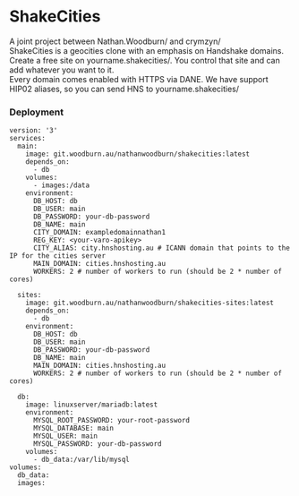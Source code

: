 # ShakeCities
A joint project between Nathan.Woodburn/ and crymzyn/  
ShakeCities is a geocities clone with an emphasis on Handshake domains.  
Create a free site on yourname.shakecities/. You control that site and can add whatever you want to it.  
Every domain comes enabled with HTTPS via DANE. We have support HIP02 aliases, so you can send HNS to yourname.shakecities/  





### Deployment
```
version: '3'
services:
  main:
    image: git.woodburn.au/nathanwoodburn/shakecities:latest
    depends_on:
      - db
    volumes:
      - images:/data
    environment:
      DB_HOST: db
      DB_USER: main
      DB_PASSWORD: your-db-password
      DB_NAME: main
      CITY_DOMAIN: exampledomainnathan1
      REG_KEY: <your-varo-apikey>
      CITY_ALIAS: city.hnshosting.au # ICANN domain that points to the IP for the cities server
      MAIN_DOMAIN: cities.hnshosting.au
      WORKERS: 2 # number of workers to run (should be 2 * number of cores)

  sites:
    image: git.woodburn.au/nathanwoodburn/shakecities-sites:latest
    depends_on:
      - db
    environment:
      DB_HOST: db
      DB_USER: main
      DB_PASSWORD: your-db-password
      DB_NAME: main
      MAIN_DOMAIN: cities.hnshosting.au
      WORKERS: 2 # number of workers to run (should be 2 * number of cores)

  db:
    image: linuxserver/mariadb:latest
    environment:
      MYSQL_ROOT_PASSWORD: your-root-password
      MYSQL_DATABASE: main
      MYSQL_USER: main
      MYSQL_PASSWORD: your-db-password
    volumes:
      - db_data:/var/lib/mysql
volumes:
  db_data:
  images:
```